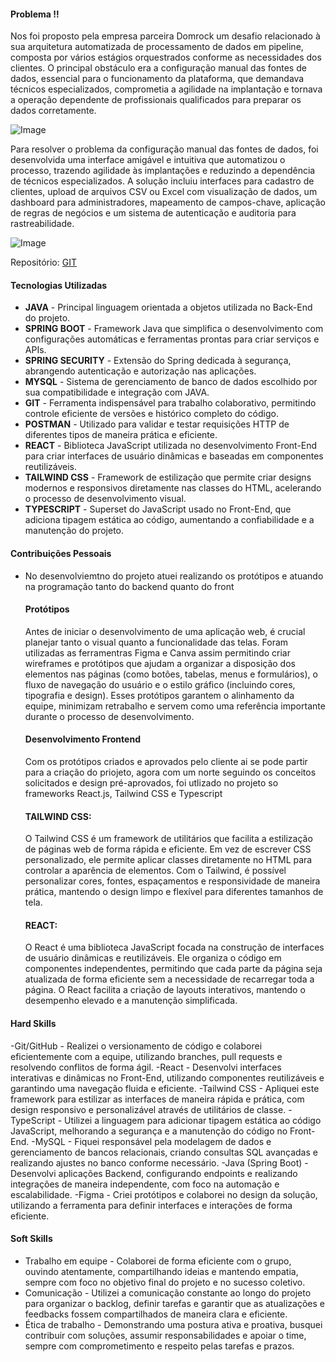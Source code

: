 #### Problema ‼️
Nos foi proposto pela empresa parceira Domrock  um desafio relacionado à sua arquitetura automatizada de processamento de dados em pipeline, composta por vários estágios orquestrados conforme as necessidades dos clientes. O principal obstáculo era a configuração manual das fontes de dados, essencial para o funcionamento da plataforma, que demandava técnicos especializados, comprometia a agilidade na implantação e tornava a operação dependente de profissionais qualificados para preparar os dados corretamente.

![Image](https://github.com/user-attachments/assets/ba82ebfc-fec5-4d79-875d-50c28cb205aa)

Para resolver o problema da configuração manual das fontes de dados, foi desenvolvida uma interface amigável e intuitiva que automatizou o processo, trazendo agilidade às implantações e reduzindo a dependência de técnicos especializados. A solução incluiu interfaces para cadastro de clientes, upload de arquivos CSV ou Excel com visualização de dados, um dashboard para administradores, mapeamento de campos-chave, aplicação de regras de negócios e um sistema de autenticação e auditoria para rastreabilidade.

![Image](https://github.com/user-attachments/assets/bbe1c860-5cfd-4db9-86ca-bebc4695c94a)

Repositório: <a href="https://github.com/Equipe-Void/drconvert.git">GIT</a>

#### Tecnologias Utilizadas
- **JAVA** - Principal linguagem orientada a objetos utilizada no Back-End do projeto.  
- **SPRING BOOT** - Framework Java que simplifica o desenvolvimento com configurações automáticas e ferramentas prontas para criar serviços e APIs.  
- **SPRING SECURITY** - Extensão do Spring dedicada à segurança, abrangendo autenticação e autorização nas aplicações.  
- **MYSQL** - Sistema de gerenciamento de banco de dados escolhido por sua compatibilidade e integração com JAVA.  
- **GIT** - Ferramenta indispensável para trabalho colaborativo, permitindo controle eficiente de versões e histórico completo do código.  
- **POSTMAN** - Utilizado para validar e testar requisições HTTP de diferentes tipos de maneira prática e eficiente.  
- **REACT** - Biblioteca JavaScript utilizada no desenvolvimento Front-End para criar interfaces de usuário dinâmicas e baseadas em componentes reutilizáveis.  
- **TAILWIND CSS** - Framework de estilização que permite criar designs modernos e responsivos diretamente nas classes do HTML, acelerando o processo de desenvolvimento visual.  
- **TYPESCRIPT** - Superset do JavaScript usado no Front-End, que adiciona tipagem estática ao código, aumentando a confiabilidade e a manutenção do projeto.  

#### Contribuições Pessoais
- No desenvolviemtno do projeto atuei realizando os protótipos e atuando na programação tanto do backend quanto do front 
    #### Protótipos
    Antes de iniciar o desenvolvimento de uma aplicação web, é crucial planejar tanto o visual quanto a funcionalidade das telas. Foram utilizadas as ferramentras Figma e Canva assim permitindo criar wireframes e protótipos que ajudam a organizar a disposição dos elementos nas páginas (como botões, tabelas, menus e formulários), o fluxo de navegação do usuário e o estilo gráfico (incluindo cores, tipografia e design). Esses protótipos garantem o alinhamento da equipe, minimizam retrabalho e servem como uma referência importante durante o processo de desenvolvimento.
    
    #### Desenvolvimento Frontend
    Com os protótipos criados e aprovados pelo cliente ai se pode partir para a criação do priojeto, agora com um norte seguindo os conceitos solicitados e design pré-aprovados, foi utlizado no projeto so frameworks React.js, Tailwind CSS e Typescript
    
    #### TAILWIND CSS:
    O Tailwind CSS é um framework de utilitários que facilita a estilização de páginas web de forma rápida e eficiente. Em vez de escrever CSS personalizado, ele permite aplicar classes diretamente no HTML para controlar a aparência de elementos. Com o Tailwind, é possível personalizar cores, fontes, espaçamentos e responsividade de maneira prática, mantendo o design limpo e flexível para diferentes tamanhos de tela.

    #### REACT:  
    O React é uma biblioteca JavaScript focada na construção de interfaces de usuário dinâmicas e reutilizáveis. Ele organiza o código em componentes independentes, permitindo que cada parte da página seja atualizada de forma eficiente sem a necessidade de recarregar toda a página. O React facilita a criação de layouts interativos, mantendo o desempenho elevado e a manutenção simplificada.

#### Hard Skills

-Git/GitHub - Realizei o versionamento de código e colaborei eficientemente com a equipe, utilizando branches, pull requests e resolvendo conflitos de forma ágil.
-React - Desenvolvi interfaces interativas e dinâmicas no Front-End, utilizando componentes reutilizáveis e garantindo uma navegação fluida e eficiente.
-Tailwind CSS - Apliquei este framework para estilizar as interfaces de maneira rápida e prática, com design responsivo e personalizável através de utilitários de classe.
-TypeScript - Utilizei a linguagem para adicionar tipagem estática ao código JavaScript, melhorando a segurança e a manutenção do código no Front-End.
-MySQL - Fiquei responsável pela modelagem de dados e gerenciamento de bancos relacionais, criando consultas SQL avançadas e realizando ajustes no banco conforme necessário.
-Java (Spring Boot) - Desenvolvi aplicações Backend, configurando endpoints e realizando integrações de maneira independente, com foco na automação e escalabilidade.
-Figma - Criei protótipos e colaborei no design da solução, utilizando a ferramenta para definir interfaces e interações de forma eficiente.

#### Soft Skills
- Trabalho em equipe - Colaborei de forma eficiente com o grupo, ouvindo atentamente, compartilhando ideias e mantendo empatia, sempre com foco no objetivo final do projeto e no sucesso coletivo.  
- Comunicação - Utilizei a comunicação constante ao longo do projeto para organizar o backlog, definir tarefas e garantir que as atualizações e feedbacks fossem compartilhados de maneira clara e eficiente.  
- Ética de trabalho - Demonstrando uma postura ativa e proativa, busquei contribuir com soluções, assumir responsabilidades e apoiar o time, sempre com comprometimento e respeito pelas tarefas e prazos.